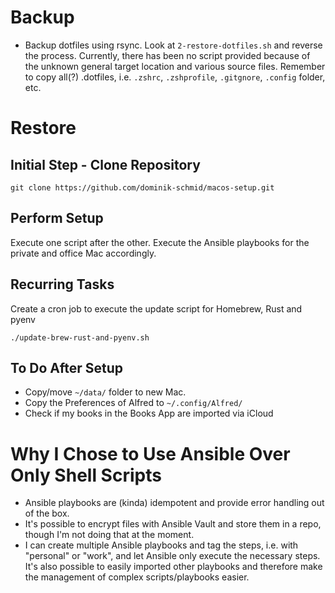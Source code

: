 # Backup

- Backup dotfiles using rsync. Look at `2-restore-dotfiles.sh` and reverse the process. Currently, there has been no script provided because of the unknown general target location and various source files. Remember to copy all(?) .dotfiles, i.e. `.zshrc`, `.zshprofile`, `.gitgnore`, `.config` folder, etc.

# Restore

## Initial Step - Clone Repository

```
git clone https://github.com/dominik-schmid/macos-setup.git
```

## Perform Setup

Execute one script after the other. Execute the Ansible playbooks for the private and office Mac accordingly.

## Recurring Tasks

Create a cron job to execute the update script for Homebrew, Rust and pyenv

```
./update-brew-rust-and-pyenv.sh
```

## To Do After Setup

- Copy/move `~/data/` folder to new Mac.
- Copy the Preferences of Alfred to `~/.config/Alfred/`
- Check if my books in the Books App are imported via iCloud

# Why I Chose to Use Ansible Over Only Shell Scripts

- Ansible playbooks are (kinda) idempotent and provide error handling out of the box.
- It's possible to encrypt files with Ansible Vault and store them in a repo, though I'm not doing that at the moment.
- I can create multiple Ansible playbooks and tag the steps, i.e. with "personal" or "work", and let Ansible only execute the necessary steps. It's also possible to easily imported other playbooks and therefore make the management of complex scripts/playbooks easier.
